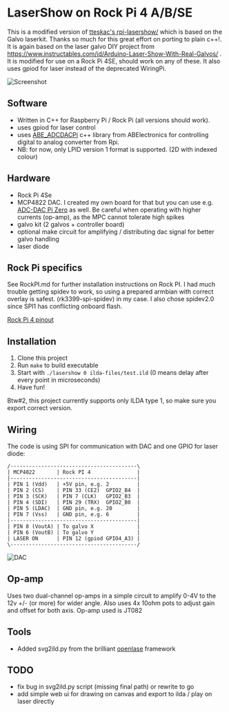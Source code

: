 # LaserShow on Rock Pi 4 A/B/SE

This is a modified version of [tteskac's rpi-lasershow/](https://github.com/tteskac/rpi-lasershow.git) which is based on the Galvo laserkit.
Thanks so much for this great effort on porting to plain c++!. It is again based on the laser galvo DIY project from
https://www.instructables.com/id/Arduino-Laser-Show-With-Real-Galvos/ . It is modified for use on a Rock Pi 4SE, should work on any of these.
It also uses gpiod for laser instead of the deprecated WiringPi.

![Screenshot](https://raw.githubusercontent.com/tteskac/rpi-lasershow/master/laserpi.jpg)

## Software
- Written in C++ for Raspberry Pi / Rock Pi (all versions should work).
- uses gpiod for laser control
- uses [ABE_ADCDACPi](https://github.com/abelectronicsuk/ABElectronics_CPP_Libraries/tree/master/ADCDACPi) c++ library from ABElectronics for controlling digital to analog converter from Rpi.
- NB: for now, only LPID version 1 format is supported. (2D with indexed colour)

## Hardware

- Rock Pi 4Se
- MCP4822 DAC. I created my own board for that but you can use e.g. [ADC-DAC Pi Zero](https://pinout.xyz/pinout/adc_dac_pi_zero) as well.
  Be careful when operating with higher currents (op-amp), as the MPC cannot tolerate high spikes
- galvo kit (2 galvos + controller board)
- optional make circuit for amplifying / distributing dac signal for better galvo handling
- laser diode

## Rock Pi specifics

See RockPI.md for further installation instructions on Rock PI. I had much trouble getting spidev to work, so using a prepared armbian with correct overlay is safest.
(rk3399-spi-spidev) in my case. I also chose spidev2.0 since SPI1 has conflicting onboard flash.

[Rock Pi 4 pinout](https://wiki.radxa.com/Rock4/hardware/gpio)

## Installation
1) Clone this project
2) Run ```make``` to build executable
3) Start with ```./lasershow 0 ilda-files/test.ild``` (0 means delay after every point in microseconds)
4) Have fun!

Btw#2, this project currently supports only ILDA type 1, so make sure you export correct version.


## Wiring
The code is using SPI for communication with DAC and one GPIO for laser diode:
```
/-----------------------------------------\
| MCP4822       | Rock PI 4               |
|-----------------------------------------|
| PIN 1 (Vdd)   | +5V pin, e.g. 2         |
| PIN 2 (CS)    | PIN 33 (CE2)  GPIO2_B4  |
| PIN 3 (SCK)   | PIN 7 (CLK)   GPIO2_B3  |
| PIN 4 (SDI)   | PIN 29 (TRX)  GPIO2_B0  |
| PIN 5 (LDAC)  | GND pin, e.g. 20        |
| PIN 7 (Vss)   | GND pin, e.g. 6         |
|-----------------------------------------|
| PIN 8 (VoutA) | To galvo X              |
| PIN 6 (VoutB) | To galvo Y              |
| LASER ON      | PIN 12 (gpiod GPIO4_A3) |
\-----------------------------------------/
```

![DAC](https://raw.githubusercontent.com/bensinober/rpi-lasershow/master/mcp48x2.png)

## Op-amp

Uses two dual-channel op-amps in a simple circuit to amplify 0-4V to the 12v +/- (or more) for wider angle. Also uses 4x 10ohm pots
to adjust gain and offset for both axis. Op-amp used is JT082

## Tools

- Added svg2ild.py from the brilliant [openlase](https://github.com/marcan/openlase) framework

## TODO

- fix bug in svg2ild.py script (missing final path) or rewrite to go
- add simple web ui for drawing on canvas and export to ilda / play on laser directly
